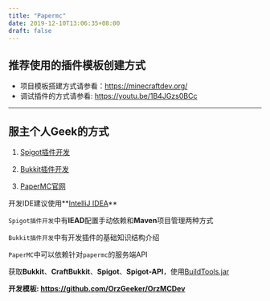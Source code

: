 ```yaml
---
title: "Papermc"
date: 2019-12-10T13:06:35+08:00
draft: false
---
```


## 推荐使用的插件模板创建方式

- 项目模板搭建方式请参看：<https://minecraftdev.org/>
- 调试插件的方式请参看: <https://youtu.be/1B4JGzs0BCc>

---

## 服主个人Geek的方式

1. [Spigot插件开发](https://www.spigotmc.org/wiki/spigot-plugin-development/)

2. [Bukkit插件开发](https://bukkit.gamepedia.com/Setting_Up_Your_Workspace)

3. [PaperMC官网](https://papermc.io)

开发IDE建议使用**[IntelliJ IDEA](https://www.jetbrains.com/idea/)**

`Spigot插件开发`中有**IEAD**配置手动依赖和**Maven**项目管理两种方式

`Bukkit插件开发`中有开发插件的基础知识结构介绍

`PaperMC`中可以依赖针对`papermc`的服务端API

获取**Bukkit**、**CraftBukkit**、**Spigot**、**Spigot-API**，使用[BuildTools.jar](https://www.spigotmc.org/wiki/buildtools/)

**开发模板: https://github.com/OrzGeeker/OrzMCDev**
